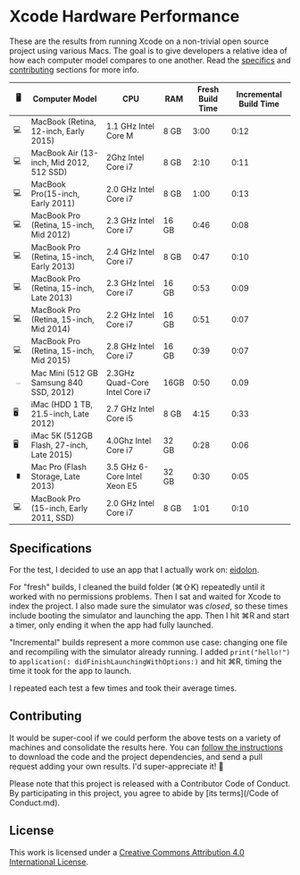 Xcode Hardware Performance
==========================

These are the results from running Xcode on a non-trivial open source project using various Macs. The goal is to give developers a relative idea of how each computer model compares to one another. Read the [specifics](#specifications) and [contributing](#contributing) sections for more info.

🖥 |Computer Model | CPU | RAM | Fresh Build Time | Incremental Build Time |
--- | -------------- | --- | --- | ---------------- | ---------------------- |
💻 | MacBook (Retina, 12-inch, Early 2015) | 1.1 GHz Intel Core M | 8 GB | 3:00 | 0:12
💻 | MacBook Air (13-inch, Mid 2012, 512 SSD) | 2Ghz Intel Core i7 | 8 GB | 2:10 | 0:11
💻 | MacBook Pro(15-inch, Early 2011) | 2.0 GHz Intel Core i7 | 8 GB | 1:00 | 0:13
💻 | MacBook Pro (Retina, 15-inch, Mid 2012) | 2.3 GHz Intel Core i7 | 16 GB | 0:46 | 0:08
💻 | MacBook Pro (Retina, 15-inch, Early 2013) | 2.4 GHz Intel Core i7 | 8 GB | 0:47 | 0:10
💻 | MacBook Pro (Retina, 15-inch, Late 2013) | 2.3 GHz Intel Core i7 | 16 GB | 0:53 | 0:09
💻 | MacBook Pro (Retina, 15-inch, Mid 2014) | 2.2 GHz Intel Core i7 | 16 GB | 0:51 | 0:07
💻 | MacBook Pro (Retina, 15-inch, Mid 2015) | 2.8 GHz Intel Core i7 | 16 GB | 0:39 | 0:07
![](assets/mini.jpg) | Mac Mini (512 GB Samsung 840 SSD, 2012) | 2.3GHz Quad-Core Intel Core i7 | 16GB | 0:50 | 0.09
🖥 | iMac (HDD 1 TB, 21.5-inch, Late 2012) | 2.7 GHz Intel Core i5 | 8 GB | 4:15 | 0:33
🖥 | iMac 5K (512GB Flash, 27-inch, Late 2015) | 4.0Ghz Intel Core i7 | 32 GB | 0:28 | 0:06|
![](assets/pro.jpg) | Mac Pro (Flash Storage, Late 2013) | 3.5 GHz 6-Core Intel Xeon E5 | 32 GB | 0:30 | 0:05
💻 | MacBook Pro (15-inch, Early 2011, SSD) | 2.0 GHz Intel Core i7 | 8 GB | 1:01 | 0:10 



Specifications
--------------

For the test, I decided to use an app that I actually work on: [eidolon](https://github.com/artsy/eidolon). 

For "fresh" builds, I cleaned the build folder (⌘⇧K) repeatedly until it worked with no permissions problems. Then I sat and waited for Xcode to index the project. I also made sure the simulator was _closed_, so these times include booting the simulator and launching the app. Then I hit ⌘R and start a timer, only ending it when the app had fully launched.

"Incremental" builds represent a more common use case: changing one file and recompiling with the simulator already running. I added `print("hello!")` to `application(: didFinishLaunchingWithOptions:)` and hit ⌘R, timing the time it took for the app to launch. 

I repeated each test a few times and took their average times. 

Contributing
------------

It would be super-cool if we could perform the above tests on a variety of machines and consolidate the results here. You can [follow the instructions](https://github.com/artsy/eidolon#downloading-the-code) to download the code and the project dependencies, and send a pull request adding your own results. I'd super-appreciate it! :bow:

Please note that this project is released with a Contributor Code of Conduct. By participating in this project, you agree to abide by [its terms](/Code of Conduct.md).

License
-------

This work is licensed under a [Creative Commons Attribution 4.0 International License](http://creativecommons.org/licenses/by/4.0/).
